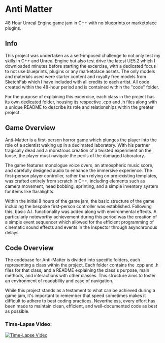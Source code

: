 # Anti Matter
48 Hour Unreal Engine game jam in C++ with no blueprints or marketplace plugins.

## Info
This project was undertaken as a self-imposed challenge to not only test my skills in C++ and Unreal Engine but also test drive the latest UE5.2 which I downloaded minutes before starting the excercise, with a dedicated focus to not use blueprints, plugins or any marketplace assets. The only models and materials used were starter content and royalty free models from SketchFab which I have included with all credits to each artist. All code created within the 48-hour period and is contained within the "code" folder. 

For the purpose of explaining this excercise, each class in the project has its own dedicated folder, housing its respective .cpp and .h files along with a unique README to describe its role and relationships within the greater project.

## Game Overview

Anti-Matter is a first-person horror game which plunges the player into the role of a scientist waking up in a decimated laboratory. With his partner tragically dead and a monstrous creation of a twisted experiment on the loose, the player must navigate the perils of the damaged laboratory.

The game features monologue voice overs, an atmospheric music score, and carefully designed audio to enhance the immersive experience. The first-person player controller, rather than relying on pre-existing templates, was crafted entirely from scratch in C++, including elements such as camera movement, head bobbing, sprinting, and a simple inventory system for items like flashlights.

Within the initial 8 hours of the game jam, the basic structure of the game including the bespoke first-person controller was established. Following this, basic A.I. functionality was added along with environmental effects. A particularly noteworthy achievement during this period was the creation of a simple event sequencer which allowed for the efficient programming of cinematic sound effects and events in the inspector through asynchronous delays.

## Code Overview

The codebase for Anti-Matter is divided into specific folders, each representing a class within the project. Each folder contains the .cpp and .h files for that class, and a README explaining the class's purpose, main methods, and interactions with other classes. This structure aims to foster an environment of readability and ease of navigation.

While this project stands as a testament to what can be achieved during a game jam, it's important to remember that speed sometimes makes it difficult to adhere to best coding practices. Nevertheless, every effort has been made to maintain clean, efficient, and well-documented code as best as possible.

### Time-Lapse Video:
[![Time-Lapse Video](https://img.youtube.com/vi/_smgEuS2xj8/0.jpg)](https://www.youtube.com/watch?v=_smgEuS2xj8)
